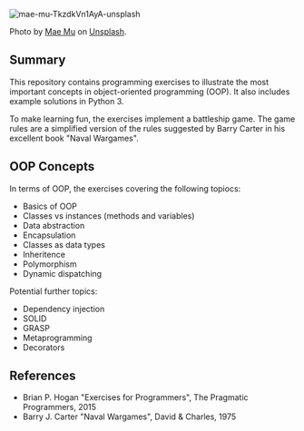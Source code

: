 ![mae-mu-TkzdkVn1AyA-unsplash](https://github.com/duplys/sturdy-pancake/assets/483081/0ff8f517-5ccc-452f-8f1b-0df8b6e649f6)

Photo by [Mae Mu](https://unsplash.com/@picoftasty?utm_content=creditCopyText&utm_medium=referral&utm_source=unsplash) on [Unsplash](https://unsplash.com/photos/TkzdkVn1AyA?utm_content=creditCopyText&utm_medium=referral&utm_source=unsplash).
  
## Summary
This repository contains programming exercises to illustrate the most important concepts in object-oriented programming (OOP). It also includes example solutions in Python 3.

To make learning fun, the exercises implement a battleship game. The game rules are a simplified version of the rules suggested by Barry Carter in his excellent book "Naval Wargames".

## OOP Concepts
In terms of OOP, the exercises covering the following topiocs:
* Basics of OOP
* Classes vs instances (methods and variables)
* Data abstraction
* Encapsulation
* Classes as data types
* Inheritence
* Polymorphism
* Dynamic dispatching

Potential further topics:
* Dependency injection
* SOLID
* GRASP
* Metaprogramming
* Decorators


## References
* Brian P. Hogan "Exercises for Programmers", The Pragmatic Programmers, 2015
* Barry J. Carter "Naval Wargames", David & Charles, 1975
